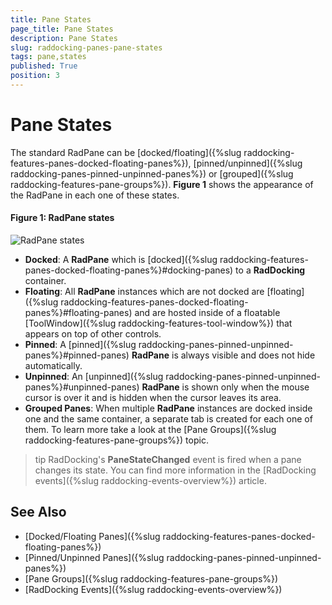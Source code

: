 ```yaml
---
title: Pane States
page_title: Pane States
description: Pane States
slug: raddocking-panes-pane-states
tags: pane,states
published: True
position: 3
---
```


# Pane States

The standard RadPane can be [docked/floating]({%slug raddocking-features-panes-docked-floating-panes%}), [pinned/unpinned]({%slug raddocking-panes-pinned-unpinned-panes%}) or [grouped]({%slug raddocking-features-pane-groups%}). **Figure 1** shows the appearance of the RadPane in each one of these states.

#### Figure 1: RadPane states

![RadPane states](images/RadDocking_Features_Panes_RadPane_010.png)

* __Docked__: A __RadPane__ which is [docked]({%slug raddocking-features-panes-docked-floating-panes%}#docking-panes) to a __RadDocking__ container.
* __Floating__: All __RadPane__ instances which are not docked are [floating]({%slug raddocking-features-panes-docked-floating-panes%}#floating-panes) and are hosted inside of a floatable [ToolWindow]({%slug raddocking-features-tool-window%}) that appears on top of other controls.
* __Pinned__: A [pinned]({%slug raddocking-panes-pinned-unpinned-panes%}#pinned-panes) __RadPane__ is always visible and does not hide automatically.
* __Unpinned__: An [unpinned]({%slug raddocking-panes-pinned-unpinned-panes%}#unpinned-panes) __RadPane__ is shown only when the mouse cursor is over it and is hidden when the cursor leaves its area.
* __Grouped Panes__: When multiple __RadPane__ instances are docked inside one and the same container, a separate tab is created for each one of them. To learn more take a look at the [Pane Groups]({%slug raddocking-features-pane-groups%}) topic.

>tip RadDocking's __PaneStateChanged__ event is fired when a pane changes its state. You can find more information in the [RadDocking events]({%slug raddocking-events-overview%}) article.
          
## See Also

 * [Docked/Floating Panes]({%slug raddocking-features-panes-docked-floating-panes%})
 * [Pinned/Unpinned Panes]({%slug raddocking-panes-pinned-unpinned-panes%})
 * [Pane Groups]({%slug raddocking-features-pane-groups%})
 * [RadDocking Events]({%slug raddocking-events-overview%})